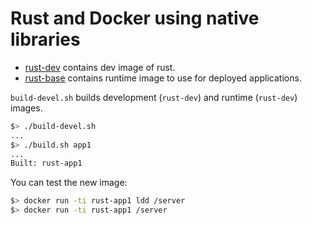 # Rust and Docker using native libraries

* [rust-dev](/rust-dev) contains dev image of rust.
* [rust-base](/rust-base) contains runtime image to use for deployed applications.

`build-devel.sh` builds development (`rust-dev`) and runtime (`rust-dev`) images.

```bash
$> ./build-devel.sh
...
$> ./build.sh app1
...
Built: rust-app1
```

You can test the new image:

```bash
$> docker run -ti rust-app1 ldd /server
$> docker run -ti rust-app1 /server
```

